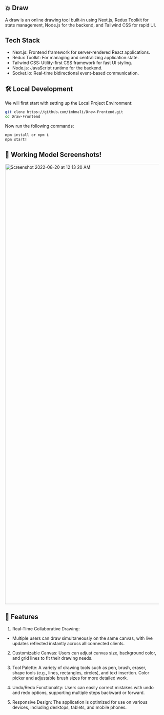 ## 💥 Draw

A draw is an online drawing tool built-in using Next.js, Redux Toolkit for state management, Node.js for the backend, and Tailwind CSS for rapid UI.

## Tech Stack

- Next.js: Frontend framework for server-rendered React applications.
- Redux Toolkit: For managing and centralizing application state.
- Tailwind CSS: Utility-first CSS framework for fast UI styling.
- Node.js: JavaScript runtime for the backend.
- Socket.io: Real-time bidirectional event-based communication.


## 🛠️ Local Development

We will first start with setting up the Local Project Environment:

```sh
git clone https://github.com/imbmali/Draw-Frontend.git
cd Draw-Frontend
```


Now run the following commands:

```sh
npm install or npm i
npm start!

```


## 📸 Working Model Screenshots!


<img width="1440" alt="Screenshot 2022-08-20 at 12 13 20 AM" src="https://github.com/imbmali/Draw-Frontend/assets/35923279/b0c598c8-0d9f-4bfc-b06e-7f58eea3c606">


## 🥁 Features
1. Real-Time Collaborative Drawing:
- Multiple users can draw simultaneously on the same canvas, with live updates reflected instantly across all connected clients.

2. Customizable Canvas:
Users can adjust canvas size, background color, and grid lines to fit their drawing needs.

3. Tool Palette:
A variety of drawing tools such as pen, brush, eraser, shape tools (e.g., lines, rectangles, circles), and text insertion.
Color picker and adjustable brush sizes for more detailed work.

4. Undo/Redo Functionality:
Users can easily correct mistakes with undo and redo options, supporting multiple steps backward or forward.

5. Responsive Design:
The application is optimized for use on various devices, including desktops, tablets, and mobile phones.
